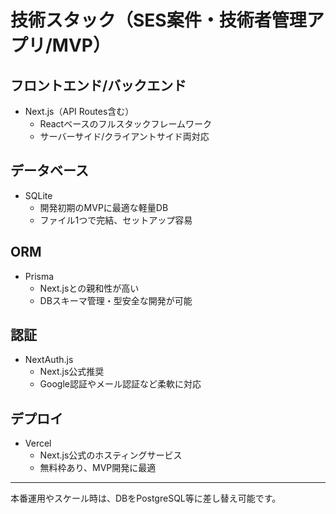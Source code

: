 # 技術スタック（SES案件・技術者管理アプリ/MVP）

## フロントエンド/バックエンド
- Next.js（API Routes含む）
  - Reactベースのフルスタックフレームワーク
  - サーバーサイド/クライアントサイド両対応

## データベース
- SQLite
  - 開発初期のMVPに最適な軽量DB
  - ファイル1つで完結、セットアップ容易

## ORM
- Prisma
  - Next.jsとの親和性が高い
  - DBスキーマ管理・型安全な開発が可能

## 認証
- NextAuth.js
  - Next.js公式推奨
  - Google認証やメール認証など柔軟に対応

## デプロイ
- Vercel
  - Next.js公式のホスティングサービス
  - 無料枠あり、MVP開発に最適

---

本番運用やスケール時は、DBをPostgreSQL等に差し替え可能です。 
